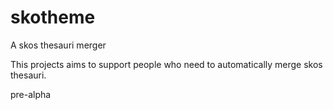 skotheme
========

A skos thesauri merger

This projects aims to support people who need to automatically merge skos thesauri.

pre-alpha
